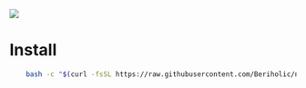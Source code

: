 ![](https://img.beriholic.xyz/2025-05-15-130020_hyprshot.png)

# Install
```bash
    bash -c "$(curl -fsSL https://raw.githubusercontent.com/Beriholic/nvimdots/main/install.sh )"
```


